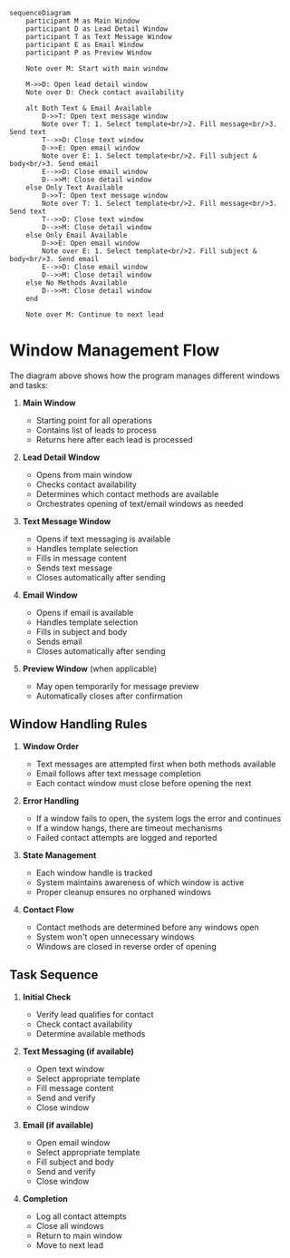 ```mermaid
sequenceDiagram
    participant M as Main Window
    participant D as Lead Detail Window
    participant T as Text Message Window
    participant E as Email Window
    participant P as Preview Window
    
    Note over M: Start with main window
    
    M->>D: Open lead detail window
    Note over D: Check contact availability
    
    alt Both Text & Email Available
        D->>T: Open text message window
        Note over T: 1. Select template<br/>2. Fill message<br/>3. Send text
        T-->>D: Close text window
        D->>E: Open email window
        Note over E: 1. Select template<br/>2. Fill subject & body<br/>3. Send email
        E-->>D: Close email window
        D-->>M: Close detail window
    else Only Text Available
        D->>T: Open text message window
        Note over T: 1. Select template<br/>2. Fill message<br/>3. Send text
        T-->>D: Close text window
        D-->>M: Close detail window
    else Only Email Available
        D->>E: Open email window
        Note over E: 1. Select template<br/>2. Fill subject & body<br/>3. Send email
        E-->>D: Close email window
        D-->>M: Close detail window
    else No Methods Available
        D-->>M: Close detail window
    end

    Note over M: Continue to next lead
```

# Window Management Flow

The diagram above shows how the program manages different windows and tasks:

1. **Main Window**
   - Starting point for all operations
   - Contains list of leads to process
   - Returns here after each lead is processed

2. **Lead Detail Window**
   - Opens from main window
   - Checks contact availability
   - Determines which contact methods are available
   - Orchestrates opening of text/email windows as needed

3. **Text Message Window**
   - Opens if text messaging is available
   - Handles template selection
   - Fills in message content
   - Sends text message
   - Closes automatically after sending

4. **Email Window**
   - Opens if email is available
   - Handles template selection
   - Fills in subject and body
   - Sends email
   - Closes automatically after sending

5. **Preview Window** (when applicable)
   - May open temporarily for message preview
   - Automatically closes after confirmation

## Window Handling Rules

1. **Window Order**
   - Text messages are attempted first when both methods available
   - Email follows after text message completion
   - Each contact window must close before opening the next

2. **Error Handling**
   - If a window fails to open, the system logs the error and continues
   - If a window hangs, there are timeout mechanisms
   - Failed contact attempts are logged and reported

3. **State Management**
   - Each window handle is tracked
   - System maintains awareness of which window is active
   - Proper cleanup ensures no orphaned windows

4. **Contact Flow**
   - Contact methods are determined before any windows open
   - System won't open unnecessary windows
   - Windows are closed in reverse order of opening

## Task Sequence

1. **Initial Check**
   - Verify lead qualifies for contact
   - Check contact availability
   - Determine available methods

2. **Text Messaging (if available)**
   - Open text window
   - Select appropriate template
   - Fill message content
   - Send and verify
   - Close window

3. **Email (if available)**
   - Open email window
   - Select appropriate template
   - Fill subject and body
   - Send and verify
   - Close window

4. **Completion**
   - Log all contact attempts
   - Close all windows
   - Return to main window
   - Move to next lead 